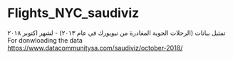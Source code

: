 # Flights_NYC_saudiviz
 تمثيل بيانات (الرحلات الجوية المغادرة من نيويورك في عام ٢٠١٣) - لشهر اكتوبر ٢٠١٨
For donwloading the data https://www.datacommunitysa.com/saudiviz/october-2018/
